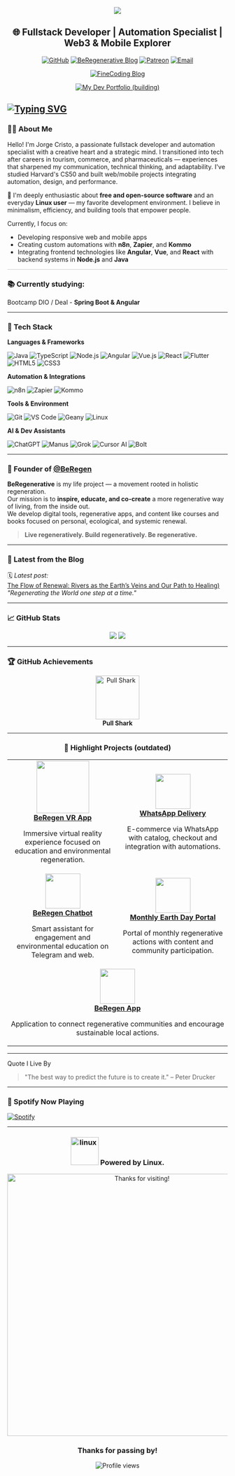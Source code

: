<!-- Banner Animado -->
<p align="center">
  <img src="https://capsule-render.vercel.app/api?text=Hi%20👋%20I'm%20Jorge%20Cristo!&animation=fadeIn&type=waving&color=0:1F4F4F,100:00CED1&height=100"/>
</p>

<!-- Saudações -->
<h2 align="center">🌐 Fullstack Developer | Automation Specialist | Web3 & Mobile Explorer</h2>

<p align="center">
  <a href="https://github.com/j-c-fstk-dev"><img src="https://img.shields.io/github/followers/j-c-fstk-dev?label=Followers&style=social" alt="GitHub"></a>
  <a href="https://beregenerativelife.wordpress.com/about/"><img src="https://img.shields.io/badge/🌱%20BeRegenerative%20Blog-00CED1?style=flat&logo=wordpress&logoColor=white" alt="BeRegenerative Blog"></a>
    <a href="https://patreon.com/BeRegen?utm_medium=unknown&utm_source=join_link&utm_campaign=creatorshare_creator&utm_content=copyLink"><img src="https://img.shields.io/badge/Support%20us%20on-Patreon-F96854?style=flat&logo=patreon&logoColor=white" alt="Patreon"></a>
  <a href="mailto:beregenerative.life@gmail.com"><img src="https://img.shields.io/badge/Email-Contact%20Me-D14836?style=flat&logo=gmail&logoColor=white" alt="Email"></a>
</p>

<p align="center">
  <a href="https://finecoding.netlify.app/">
    <img src="https://img.shields.io/badge/FineCoding-Blog-black?style=for-the-badge&logo=netlify&logoColor=green" alt="FineCoding Blog">
  </a>
</p>

<p align="center">
  <a href="https://jcdevportfolio.netlify.app/">
    <img src="https://img.shields.io/badge/MY%20Developer-Portfolio-black?style=for-the-badge&logo=netlify&logoColor=green" alt="My Dev Portfolio (building)">
  </a>
</p>


[![Typing SVG](https://readme-typing-svg.demolab.com?font=Fira+Code&pause=1000&color=028933&center=true&vCenter=true&width=435&lines=Open+Source+Contributor+;Full+Stack+Developer+;Blockchain+Enthusiast+;Fine+Coding+Mindset+;Ai+is+the+future+)](https://git.io/typing-svg)
---

### 👨‍💻 About Me

Hello! I'm Jorge Cristo, a passionate fullstack developer and automation specialist with a creative heart and a strategic mind. I transitioned into tech after careers in tourism, commerce, and pharmaceuticals — experiences that sharpened my communication, technical thinking, and adaptability. I've studied Harvard's CS50 and built web/mobile projects integrating automation, design, and performance.

🐧 I'm deeply enthusiastic about **free and open-source software** and an everyday **Linux user** — my favorite development environment. I believe in minimalism, efficiency, and building tools that empower people.

Currently, I focus on:
- Developing responsive web and mobile apps
- Creating custom automations with **n8n**, **Zapier**, and **Kommo**
- Integrating frontend technologies like **Angular**, **Vue**, and **React** with backend systems in **Node.js** and **Java**
  
<hr style="border: none; height: 1px; background-color: #ccc; margin: 10px 0;" />


### 📚 Currently studying: 
Bootcamp DIO / Deal - **Spring Boot & Angular**

---

### 🧠 Tech Stack

**Languages & Frameworks**
  
![Java](https://img.shields.io/badge/Java-1F4F4F?style=for-the-badge&logo=java&logoColor=white)
![TypeScript](https://img.shields.io/badge/TypeScript-00CED1?style=for-the-badge&logo=typescript&logoColor=white)
![Node.js](https://img.shields.io/badge/Node.js-3CB371?style=for-the-badge&logo=nodedotjs&logoColor=white)
![Angular](https://img.shields.io/badge/Angular-DD0031?style=for-the-badge&logo=angular&logoColor=white)
![Vue.js](https://img.shields.io/badge/Vue.js-35495E?style=for-the-badge&logo=vue.js&logoColor=4FC08D)
![React](https://img.shields.io/badge/React-20232A?style=for-the-badge&logo=react&logoColor=61DAFB)
![Flutter](https://img.shields.io/badge/Flutter-02569B?style=for-the-badge&logo=flutter&logoColor=white)
![HTML5](https://img.shields.io/badge/HTML5-E34F26?style=for-the-badge&logo=html5&logoColor=white)
![CSS3](https://img.shields.io/badge/CSS3-1572B6?style=for-the-badge&logo=css3&logoColor=white)

**Automation & Integrations**

![n8n](https://img.shields.io/badge/n8n-A6E3E9?style=for-the-badge)
![Zapier](https://img.shields.io/badge/Zapier-FF4A00?style=for-the-badge&logo=zapier&logoColor=white)
![Kommo](https://img.shields.io/badge/Kommo-AFEEEE?style=for-the-badge)

**Tools & Environment**

![Git](https://img.shields.io/badge/Git-F05032?style=for-the-badge&logo=git&logoColor=white)
![VS Code](https://img.shields.io/badge/VSCode-007ACC?style=for-the-badge&logo=visualstudiocode&logoColor=white)
![Geany](https://img.shields.io/badge/Geany-FFCB05?style=for-the-badge)
![Linux](https://img.shields.io/badge/Linux-000000?style=for-the-badge&logo=linux&logoColor=white)

**AI & Dev Assistants**

![ChatGPT](https://img.shields.io/badge/ChatGPT-10A37F?style=for-the-badge&logo=openai&logoColor=white)
![Manus](https://img.shields.io/badge/Manus_AI-333333?style=for-the-badge)
![Grok](https://img.shields.io/badge/Grok_xAI-FFCC00?style=for-the-badge&logo=x&logoColor=black)
![Cursor AI](https://img.shields.io/badge/Cursor_AI-222222?style=for-the-badge)
![Bolt](https://img.shields.io/badge/Bolt_AI-0099FF?style=for-the-badge)

---

### 🌱 Founder of [@BeRegen]([https://beregenerative.wordpress.com](https://beregenerativelife.wordpress.com/about/))

**BeRegenerative** is my life project — a movement rooted in holistic regeneration.  
Our mission is to **inspire, educate, and co-create** a more regenerative way of living, from the inside out.  
We develop digital tools, regenerative apps, and content like courses and books focused on personal, ecological, and systemic renewal.

> **Live regeneratively. Build regeneratively. Be regenerative.**

---

### 📰 Latest from the Blog

🗓️ *Latest post:*  
[The Flow of Renewal: Rivers as the Earth’s Veins and Our Path to Healing)]([https://beregenerative.wordpress.com/2025/05/28/como-comecar-uma-vida-regenerativa-guia-pratico](https://beregenerativelife.wordpress.com/2025/04/29/the-flow-of-renewal-rivers-as-the-earths-veins-and-our-path-to-healing/))  
*"Regenerating the World one step at a time."*

---

### 📈 GitHub Stats

<p align="center">
  <img src="https://github-readme-stats.vercel.app/api?username=BeRegen&show_icons=true&theme=radical" />
  <img src="https://streak-stats.demolab.com/?user=BeRegen&theme=radical" />
</p>

---
### 🏆 GitHub Achievements

<!-- GitHub Achievement -->
<p align="center">
  <img src="https://github.githubassets.com/images/modules/profile/achievements/pull-shark-default.png" width="100" alt="Pull Shark"/>
  <br/>
  <strong>Pull Shark</strong>
</p>

---

<!-- Projetos em Cards (HTML no README) -->
<h3 align="center">🔧 Highlight Projects (outdated)</h3>

<div align="center">
  <table>
    <tr>
<td align="center" width="250">
        <a href="https://github.com/BeRegen/vr-app" target="_blank">
          <img src="https://img.icons8.com/?size=100&id=nI2IKjUXXeGP&format=png&color=000000"?raw=true" width="120" height="120"><br>
          <strong>BeRegen VR App</strong>
        </a>
        <p>Immersive virtual reality experience focused on education and environmental regeneration.</p>
      </td>
      <td align="center" width="250">
        <a href="https://github.com/BeRegen/whatsapp-delivery-ecommerce" target="_blank">
          <img src="https://img.icons8.com/?size=100&id=108636&format=png&color=000000" width="80" height="80"><br>
          <strong>WhatsApp Delivery</strong>
        </a>
        <p>E-commerce via WhatsApp with catalog, checkout and integration with automations.</p>
      </td>
    </tr>
    <tr>
      <td align="center" width="250">
        <a href="https://github.com/BeRegen/BeRegen-Chatbot" target="_blank">
          <img src="https://img.icons8.com/?size=100&id=ozx0sKlv3w93&format=png&color=000000" width="80" height="80"><br>
          <strong>BeRegen Chatbot</strong>
        </a>
        <p>Smart assistant for engagement and environmental education on Telegram and web.</p>
      </td>
      <td align="center" width="250">
        <a href="https://github.com/BeRegen/monthlyearthday-portal" target="_blank">
          <img src="https://img.icons8.com/?size=100&id=rHeIASNeN99k&format=png&color=000000" width="80" height="80"><br>
          <strong>Monthly Earth Day Portal</strong>
        </a>
        <p>Portal of monthly regenerative actions with content and community participation.</p>
      </td>
    </tr>
    <tr>
      <td align="center" colspan="2">
        <a href="https://github.com/BeRegen/beregenapp" target="_blank">
          <img src="https://img.icons8.com/?size=100&id=113085&format=png&color=000000" width="80" height="80"><br>
          <strong>BeRegen App</strong>
        </a>
        <p>Application to connect regenerative communities and encourage sustainable local actions.</p>
      </td>
    </tr>
  </table>

___

</div> Quote I Live By

> "The best way to predict the future is to create it." – Peter Drucker

---

### 🧪 Spotify Now Playing

[![Spotify](https://novatorem.vercel.app/api/spotify)](https://open.spotify.com/user/spotify)

---

<!-- Rodapé Final -->


<h3 align="center"><a href="https://emoji.gg/emoji/6274_linux"><img src="https://cdn3.emoji.gg/emojis/6274_linux.png" width="64px" height="64px" alt="linux"></a> Powered by Linux.</h3>
<p align="center">
  <img src="https://i.pinimg.com/originals/90/70/32/9070324cdfc07c68d60eed0c39e77573.gif" width="600px" alt="Thanks for visiting!"/>
</p>

<h3 align="center"> Thanks for passing by!</h3>

<div align="center">
  <img src="https://komarev.com/ghpvc/?username=j-c-flstk-dev&label=Profile+Views" alt="Profile views" />
</div>
